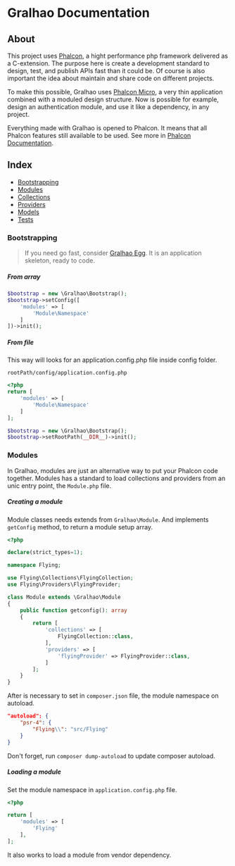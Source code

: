 # Gralhao Documentation
## About
This project uses [Phalcon](https://phalcon.io/), a hight performance php framework delivered as a C-extension.
The purpose here is create a development standard to design, test, and publish APIs fast than it could be. Of course is also important the idea about maintain and share code on different projects.

To make this possible, Gralhao uses [Phalcon Micro](https://docs.phalcon.io/4.0/en/application-micro), a very thin application combined with a moduled design structure.
Now is possible for example, design an authentication module, and use it like a dependency, in any project.

Everything made with Gralhao is opened to Phalcon. It means that all Phalcon features still available to be used.
See more in [Phalcon Documentation](https://docs.phalcon.io/4.0/en/introduction).

## Index
- [Bootstrapping](#bootstrapping)
- [Modules](#modules)
- [Collections](#collections)
- [Providers](#providers)
- [Models](#models)
- [Tests](#tests)


### Bootstrapping <a name="bootstrapping"></a>

> If you need go fast, consider [Gralhao Egg](https://github.com/gralhao/gralhao-egg). It is an application skeleton, ready to code.

##### From array
```php
$bootstrap = new \Gralhao\Bootstrap();
$bootstrap->setConfig([
    'modules' => [
        'Module\Namespace'
    ]
])->init();
```
##### From file
This way will looks for an application.config.php file inside config folder.

``rootPath/config/application.config.php``
```php
<?php
return [
    'modules' => [
        'Module\Namespace'
    ]
];
```
```php
$bootstrap = new \Gralhao\Bootstrap();
$bootstrap->setRootPath(__DIR__)->init();
```

### Modules <a name="modules"></a>
In Gralhao, modules are just an alternative way to put your Phalcon code together.
Modules has a standard to load collections and providers from an unic entry point, the ``Module.php`` file.

##### Creating a module
Module classes needs extends from ``Gralhao\Module``. And implements ``getConfig`` method, to return a module setup array.

```php
<?php

declare(strict_types=1);

namespace Flying;

use Flying\Collections\FlyingCollection;
use Flying\Providers\FlyingProvider;

class Module extends \Gralhao\Module
{
    public function getconfig(): array
    {
        return [
            'collections' => [
                FlyingCollection::class,
            ],
            'providers' => [
                'flyingProvider' => FlyingProvider::class,
            ]
        ];
    }
}
```
After is necessary to set in ``composer.json`` file, the module namespace on autoload.
```json
"autoload": {
    "psr-4": {
        "Flying\\": "src/Flying"
    }
}
```
Don't forget, run ``composer dump-autoload`` to update composer autoload.

##### Loading a module
Set the module namespace in ``application.config.php`` file.

```php
<?php

return [
    'modules' => [
        'Flying'
    ],
];
```
It also works to load a module from vendor dependency.
